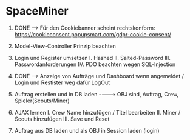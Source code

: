# SpaceMiner

1.  DONE --> Für den Cookiebanner scheint rechtskonform: 
    https://cookieconsent.popupsmart.com/gdpr-cookie-consent/ 

2.  Model-View-Controller Prinzip beachten

3.  Login und Register umsetzen
  I.   Hashed
  II.  Salted-Password
  III. Passwordanforderungen
  IV.  PDO beachten wegen SQL-Injection

4. DONE --> Anzeige von Aufträge und Dashboard wenn angemeldet / Login und Restister weg dafür LogOut

5. Auftrag erstellen und in DB laden  ----> OBJ sind, Auftrag, Crew, Spieler(Scouts/Miner)
  0.   AJAX lernen
  I.   Crew Name hinzufügen / Titel bearbeiten
  II.  Miner / Scouts hinzufügen 
  III. Save und Reset

6. Auftrag aus DB laden und als OBJ in Session laden (login)
